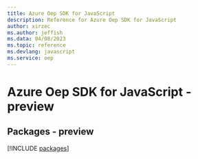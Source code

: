 ```yaml
---
title: Azure Oep SDK for JavaScript
description: Reference for Azure Oep SDK for JavaScript
author: xirzec
ms.author: jeffish
ms.data: 04/08/2023
ms.topic: reference
ms.devlang: javascript
ms.service: oep
---
```

# Azure Oep SDK for JavaScript - preview
## Packages - preview
[!INCLUDE [packages](oep-index.md)]